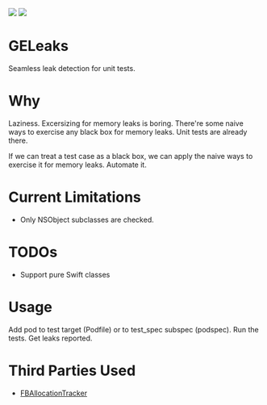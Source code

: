 [![](https://travis-ci.org/grigorye/GELeaks.svg?branch=master)](https://travis-ci.org/grigorye/GELeaks)
[![](https://codecov.io/gh/grigorye/GELeaks/branch/master/graph/badge.svg)](https://codecov.io/gh/grigorye/GELeaks)

# GELeaks

Seamless leak detection for unit tests.

# Why

Laziness. Excersizing for memory leaks is boring. There're some naive ways to exercise any black box for memory leaks. Unit tests are already there.

If we can treat a test case as a black box, we can apply the naive ways to exercise it for memory leaks. Automate it.

# Current Limitations

* Only NSObject subclasses are checked.

# TODOs

* Support pure Swift classes

# Usage

Add pod to test target (Podfile) or to test_spec subspec (podspec). Run the tests. Get leaks reported.

# Third Parties Used

- [FBAllocationTracker](https://github.com/facebook/FBAllocationTracker)
